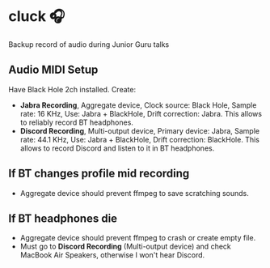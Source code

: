 # cluck 🎧

Backup record of audio during Junior Guru talks

## Audio MIDI Setup

Have Black Hole 2ch installed. Create:

- **Jabra Recording**, Aggregate device, Clock source: Black Hole, Sample rate: 16 KHz, Use: Jabra + BlackHole, Drift correction: Jabra. This allows to reliably record BT headphones.
- **Discord Recording**, Multi-output device, Primary device: Jabra, Sample rate: 44.1 KHz, Use: Jabra + BlackHole, Drift correction: BlackHole. This allows to record Discord and listen to it in BT headphones.

## If BT changes profile mid recording

- Aggregate device should prevent ffmpeg to save scratching sounds.

## If BT headphones die

- Aggregate device should prevent ffmpeg to crash or create empty file.
- Must go to **Discord Recording** (Multi-output device) and check MacBook Air Speakers, otherwise I won't hear Discord.
